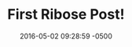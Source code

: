 ---
layout: post
title:  "First Ribose Post!"
date:   2016-05-02 09:28:59 -0500
categories: jekyll update category3
description: This is a description for the latest release announcement. This is a place where you can pull in the latest announcements for Ribose, and highlight your latest blog posts.
---